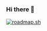 ### Hi there 👋
[![roadmap.sh](https://api.roadmap.sh/v1-badge/wide/64f803895ce9f4ca58967fa1?variant=dark)](https://roadmap.sh)

<!--
**judebevan/judebevan** is a ✨ _special_ ✨ repository because its `README.md` (this file) appears on your GitHub profile.

Here are some ideas to get you started:

- 🔭 I’m currently working on ...
- 🌱 I’m currently learning ...
- 👯 I’m looking to collaborate on ...
- 🤔 I’m looking for help with ...
- 💬 Ask me about ...
- 📫 How to reach me: ...
- 😄 Pronouns: ...
- ⚡ Fun fact: ...
-->

